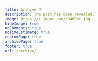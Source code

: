 ```yaml
---
title: Archive 🕒️
description: The past has been revealed.
image: https://i.imgur.com/r940Dkr.jpg
hideImage: true
noComments: true
noTimeEstimate: true
customPage: true
archivePage: true
footer: true
url: /archive/
---
```

